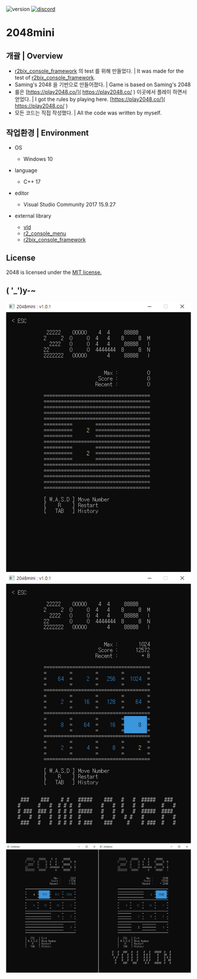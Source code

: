 <p align="left">
  <img src="https://img.shields.io/badge/version-1.0.1-green" alt="version">
  <a href="https://discord.gg/VSpW9FUSxX"><img src="https://img.shields.io/badge/Discord-R2Road-orange" alt="discord"></a>
</p>

# 2048mini


## 개괄 | Overview
- [r2bix_console_framework]( https://github.com/R2Road/r2_console_menu ) 의 test 를 위해 만들었다. | It was made for the test of [r2bix_console_framework]( https://github.com/R2Road/r2_console_menu ).
- Saming's 2048 을 기반으로 만들어졌다. | Game is based on Saming's 2048
- 룰은 [https://play2048.co/]( https://play2048.co/ ) 이곳에서 플레이 하면서 얻었다. | I got the rules by playing here. [https://play2048.co/]( https://play2048.co/ )
- 모든 코드는 직접 작성했다. | All the code was written by myself.


## 작업환경 | Environment
- OS
  - Windows 10

- language
  - C++ 17

- editor
  - Visual Studio Community 2017 15.9.27

- external library
  - [vld]( https://kinddragon.github.io/vld/ )
  - [r2_console_menu]( https://github.com/R2Road/r2_console_menu )
  - [r2bix_console_framework]( https://github.com/R2Road/r2bix_console_framework )


## License
2048 is licensed under the [MIT license.]( https://github.com/R2Road/2048mini/blob/main/LICENSE )


## ( '_')y-~
<p float:left;">
<img src="https://github.com/R2Road/2048mini/blob/main/wiki/2048mini_v101_20220823_1.png"></img>
<img src="https://github.com/R2Road/2048mini/blob/main/wiki/2048mini_v101_20220823_2.png"></img>
<img src="https://github.com/R2Road/2048mini/blob/main/wiki/20220705_game_clear_01.png"></img>
<p>
